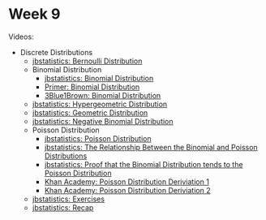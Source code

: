 # Week 9

Videos:
- Discrete Distributions
    <!-- Discrete Uniform Distribution missing -->
    - [jbstatistics: Bernoulli Distribution](https://www.youtube.com/watch?v=bT1p5tJwn_0)
    - Binomial Distribution
        - [jbstatistics: Binomial Distribution](https://www.youtube.com/watch?v=qIzC1-9PwQo)
        - [Primer: Binomial Distribution](https://www.youtube.com/watch?v=6YzrVUVO9M0)
        - [3Blue1Brown: Binomial Distribution](https://www.youtube.com/watch?v=8idr1WZ1A7Q)
    - [jbstatistics: Hypergeometric Distribution](https://www.youtube.com/watch?v=L2KMttDm3aY)
    - [jbstatistics: Geometric Distribution](https://www.youtube.com/watch?v=zq9Oz82iHf0)
    - [jbstatistics: Negative Binomial Distribution](https://www.youtube.com/watch?v=BPlmjp2ymxw)
    - Poisson Distribution
        - [jbstatistics: Poisson Distribution](https://www.youtube.com/watch?v=jmqZG6roVqU)
        - [jbstatistics: The Relationship Between the Binomial and Poisson Distributions](https://www.youtube.com/watch?v=eexQyHj6hEA)
        - [jbstatistics: Proof that the Binomial Distribution tends to the Poisson Distribution](https://www.youtube.com/watch?v=ceOwlHnVCqo)
        - [Khan Academy: Poisson Distribution Deriviation 1](https://www.youtube.com/watch?v=3z-M6sbGIZ0)
        - [Khan Academy: Poisson Distribution Deriviation 2](https://www.youtube.com/watch?v=Jkr4FSrNEVY)
    - [jbstatistics: Exercises](https://www.youtube.com/watch?v=Jm_Ch-iESBg)
    - [jbstatistics: Recap](https://www.youtube.com/watch?v=UrOXRvG9oYE)
